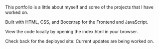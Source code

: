 
This portfolio is a little about myself and some of the projects that I have worked on.

Built with HTML, CSS, and Bootstrap for the Frontend and JavaScript.

View the code locally by opening the index.html in your browser.



Check back for the deployed site: Current updates are being worked on. 


